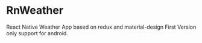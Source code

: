# RnWeather
React Native Weather App based on redux and material-design
First Version only support for android.
